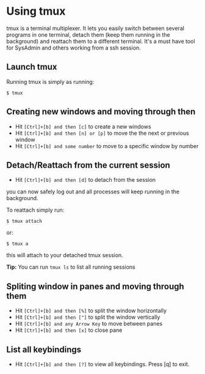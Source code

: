 # Using tmux

tmux is a terminal multiplexer. It lets you easily switch between several programs
in one terminal, detach them (keep them running in the background) and reattach them
to a different terminal. It's a must have tool for SysAdmin and others working from
a ssh session.

## Launch tmux

Running tmux is simply as running:

	$ tmux

## Creating new windows and moving through then

- Hit `[Ctrl]+[b] and then [c]` to create a new windows
- Hit `[Ctrl]+[b] and then [n] or [p]` to move the the next or previous window
- Hit `[Ctrl]+[b] and some number` to move to a specific window by number

## Detach/Reattach from the current session

- Hit `[Ctrl]+[b] and then [d]` to detach from the session

you can now safely log out and all processes will keep running in the background.

To reattach simply run:

	$ tmux attach

or:

	$ tmux a

this will attach to your detached tmux session.

**Tip:** You can run `tmux ls` to list all running sessions

## Spliting window in panes and moving through them

- Hit `[Ctrl]+[b] and then [%]` to split the window horizontally
- Hit `[Ctrl]+[b] and then ["]` to split the window vertically
- Hit `[Ctrl]+[b] and any Arrow Key` to move between panes
- Hit `[Ctrl]+[b] and then [x]` to close pane

## List all keybindings

- Hit `[Ctrl]+[b] and then [?]` to view all keybindings. Press [q] to exit.
